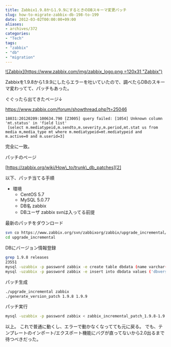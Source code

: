 ```yaml
---
title: Zabbix1.9.8から1.9.9にするときのDBスキーマ変更パッチ
slug: how-to-migrate-zabbix-db-198-to-199
date: 2012-03-02T00:00:00+09:00
aliases:
- archives/372
categories: 
- "Tech"
tags: 
- "zabbix"
- "db"
- "migration"
---
```


[![Zabbix](https://www.zabbix.com/img/zabbix_logo.png =120x31 "Zabbix")][1]

Zabbixを1.9.8から1.9.9にしたらエラーを吐いていたので、調べたらDBのスキーマ変わってて、パッチもあった。

ぐぐったら出てきたページ↓

<https://www.zabbix.com/forum/showthread.php?t=25046>

```
18031:20120209:100634.790 [Z3005] query failed: [1054] Unknown column 'mt.status' in 'field list'
 [select m.mediatypeid,m.sendto,m.severity,m.period,mt.stat us from media m,media_type mt where m.mediatypeid=mt.mediatypeid and m.active=0 and m.userid=3]
```

完全に一致。

パッチのページ

[https://zabbix.org/wiki/How\_to/trunk\_db_patches][2]

以下、パッチ当てる手順

* 環境
    * CentOS 5.7
    * MySQL 5.0.77
    * DB名 zabbix
    * DBユーザ zabbix svnは入ってる前提

最新のパッチをダウンロード

```bash
svn co https://www.zabbix.org/svn/zabbixorg/zabbix/upgrade_incremental/
cd upgrade_incremental
```


DBにバージョン情報登録

```bash
grep 1.9.8 releases
23551
mysql -uzabbix -p password zabbix -e create table dbdata (name varchar(32), value int)
mysql -uzabbix -p password zabbix -e insert into dbdata values ('dbversion', '23551')
```

パッチ生成

```bash
./upgrade_incremental zabbix
./generate_version_patch 1.9.8 1.9.9
```

パッチ実行

```bash
mysql -uzabbix -p password zabbix < zabbix_incremental_patch_1.9.8-1.9.9.sql
```

以上。
これで普通に動くし、エラーで動かなくなってても元に戻る。
でも、テンプレートのインポート/エクスポート機能にバグが直ってないから2.0出るまで待つべきだった。

 [1]: https://www.zabbix.com/
 [2]: https://zabbix.org/wiki/How_to/trunk_db_patches
